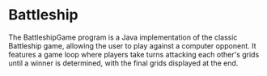 # Battleship
The BattleshipGame program is a Java implementation of the classic Battleship game, allowing the user to play against a computer opponent. It features a game loop where players take turns attacking each other's grids until a winner is determined, with the final grids displayed at the end.
